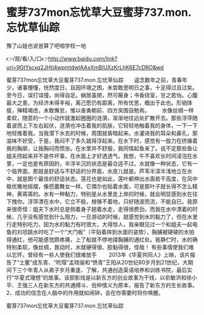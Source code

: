 # 蜜芽737mon忘忧草大豆蜜芽737.mon.忘忧草仙踪
豫了山娃也说爸算了吧咱学校一地

👉/观/看/入/口👉http://www.baidu.com/link?url=9GtYscxq2JHtl4wpmtdwIAAxXmBlUXzKrLhK6E7cDRO&wd

蜜芽737mon忘忧草大豆蜜芽737.mon.忘忧草仙踪　　遥念数年之前，青春年少，诸事懵懂，恍然度日，且因环境之困，未尝敢思明日之事，十足得过且过矣。至今日，误打误撞，尚得自足。蜗居虽陋，然可蔽身；书香绕室，甘之若怡。心腹最大之患，为经济未得丰裕，离己愿仍有距离，所有忧思，概出于此也。形销体瘦，殚精竭虑，未敢懈怠，惟以奋勇朝前、四方突围自勉焉。
　　水像丝绸一样柔软，随意的一个小动作就激起圈圈的涟漪，渐渐地往远处扩散开去。那些浮萍随着波而上下左右起伏，涟漪也冲击着我的肌肤，它轻轻地触着我的身体，一下一下地轻推着我。当我潜下水去的时候，周围就昏暗起来。水灌进我的耳朵和鼻孔，那滋味不好受，于是，我闷不了多久就得浮起来。在水下时，感觉有一股力在挤搡着我的胸廓，让我胸闷而慌张。在水里并不舒服，我同情起鱼来了。说不定那些鱼让姐夫捞起来并不是件坏事，在水面上才好透透气。我想，牛不喜欢长时间浸泡在水里，一定也是有原因的，半浮半沉的状态是最合适不过。水就像一种状态，它有一个临界面，那就是舒适与不舒适的分界面，水皮儿就是。芦苇半深半浅地立在水中，就是图个最佳的舒适状态。莲花也是如此，莲叶都伸出水面若干高度，在风中极优雅地摇摆，像芭蕾舞女一样。它偶尔也贴着水面，可是那叶子就长得不怎么精神，黄蔫蔫的。水有一种黏力，特别是从水里走上岸的时候，就会明显感到水在往下拽你。浮萍漂在水中，它立不稳，根够不着地，只好随波而流，不能自已。我原来很奇怪：姐夫下水时总是侧着身子趟着水走，走得很费劲，而我在水中漂着的时候，几乎没有感觉到什么阻力，一旦游动的时候，就感觉到水的黏力了，但在水里行走特别吃力，因为水的黏力有时很大，大得惊人，我亲眼见过一个和姐夫一起电鱼的刘坦跳水时吃了一个“大门板”（平贴着摔到水面的姿势），胸脯被硬硬的水拍得通红，他可能感觉颇疼痛，上了船就不停地揉胸脯的通红处。我静伫时，水的确特别柔软，像丝绸，我动时，水就硬得很、胶黏得很，怪哉！
有些事情使我们难以忘怀。曾经有一些人使我们很难放手
　　2013年《华夏共同人》上映，该片报告了“土鳖”成东青、“玳瑁”孟晓骏和“愤青”王阳从20世纪80岁月到21世纪，大期间下三个年青人从弟子岁月重逢、了解，共通创造英语培养和训练书院，最后实行“华夏式理想”的故事。该部影戏是以新东方的创业故事为干线，以俞敏洪和徐小平、王强三人在新东方的共通搏斗、伯仲情义为原本，报告了新东方的生长故事。
	2、成功的信念在人脑中的作用就如闹钟，会在你需要时将你唤醒。

蜜芽737mon忘忧草大豆蜜芽737.mon.忘忧草仙踪
